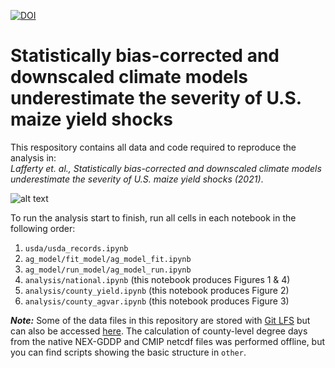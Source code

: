 [![DOI](https://zenodo.org/badge/280244273.svg)](https://zenodo.org/badge/latestdoi/280244273)
# Statistically bias-corrected and downscaled climate models underestimate the severity of U.S. maize yield shocks

This respository contains all data and code required to reproduce the analysis in:<br />
*Lafferty et. al., Statistically bias-corrected and downscaled climate models underestimate the severity of U.S. maize yield shocks (2021)*.

![alt text](https://github.com/david0811/BCSD_CornYields_UQ/blob/master/figs/figure2.png)

To run the analysis start to finish, run all cells in each notebook in the following order:
1. `usda/usda_records.ipynb`
2. `ag_model/fit_model/ag_model_fit.ipynb`
3. `ag_model/run_model/ag_model_run.ipynb`
4. `analysis/national.ipynb` (this notebook produces Figures 1 & 4)
5. `analysis/county_yield.ipynb` (this notebook produces Figure 2)
6. `analysis/county_agvar.ipynb` (this notebook produces Figure 3)

***Note:*** Some of the data files in this repository are stored with [Git LFS](https://git-lfs.github.com) but can also be accessed [here](https://doi.org/10.5281/zenodo.4455847). The calculation of county-level degree days from the native NEX-GDDP and CMIP netcdf files was performed offline, but you can find scripts showing the basic structure in `other`.
